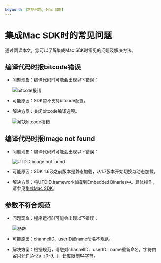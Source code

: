 ```yaml
---
keyword: [常见问题, Mac SDK]
---
```


# 集成Mac SDK时的常见问题

通过阅读本文，您可以了解集成Mac SDK时常见的问题及解决方法。

## 编译代码时报bitcode错误

-   问题现象：编译代码时可能会出现以下错误：

    ![bitcode报错](https://static-aliyun-doc.oss-accelerate.aliyuncs.com/assets/img/zh-CN/3341158951/p128334.png)

-   可能原因：SDK暂不支持bitcode配置。
-   解决方案：关闭bitcode编译选项。

    ![解决bitcode报错](https://static-aliyun-doc.oss-accelerate.aliyuncs.com/assets/img/zh-CN/3341158951/p128335.png)


## 编译代码时报image not found

-   问题现象：编译代码时可能会出现以下错误：

    ![UTDID image not found](https://static-aliyun-doc.oss-accelerate.aliyuncs.com/assets/img/zh-CN/3341158951/p49512.png)

-   可能原因：SDK 1.6及之前版本是静态加载，从1.7版本开始切换为动态加载。
-   解决方案：将UTDID.framework加载到Embedded Binaries中。具体操作，请参见[集成Mac SDK](/cn.zh-CN/快速入门/集成客户端SDK/Mac.md)。

## 参数不符合规范

-   问题现象：程序运行时可能会出现以下错误：

    ![参数](https://static-aliyun-doc.oss-accelerate.aliyuncs.com/assets/img/zh-CN/4341158951/p128349.png)

-   可能原因：channelID、userID或name命名不规范。
-   解决方案：根据规范，请您对channelID、userID、name重新命名。字符内容只允许\[A-Za-z0-9\_-\]，长度限制64字节。

